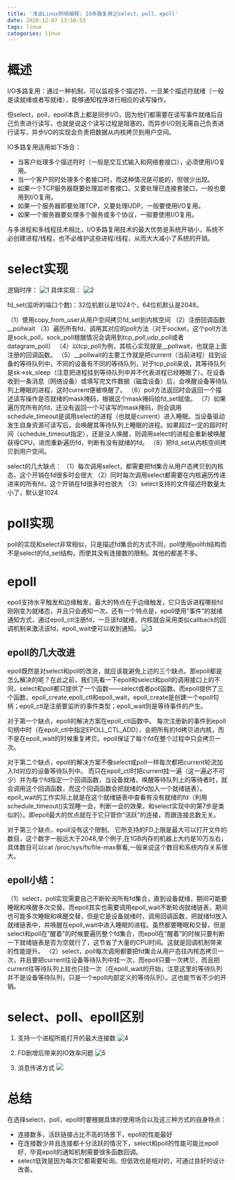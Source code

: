 ```yaml
---
title: '浅谈Linux网络编程: IO多路复用之select、poll、epoll'
date: 2020-12-07 13:58:53
tags: linux
categories: linux
---
```


# 概述
I/O多路复用：通过一种机制，可以监视多个描述符，一旦某个描述符就绪（一般是读就绪或者写就绪），能够通知程序进行相应的读写操作。

但select，poll，epoll本质上都是同步I/O，因为他们都需要在读写事件就绪后自己负责进行读写，也就是说这个读写过程是阻塞的，而异步I/O则无需自己负责进行读写，异步I/O的实现会负责把数据从内核拷贝到用户空间。

IO多路复用适用如下场合：

 - 当客户处理多个描述符时（一般是交互式输入和网络套接口），必须使用I/O复用。
 - 当一个客户同时处理多个套接口时，而这种情况是可能的，但很少出现。
 - 如果一个TCP服务器既要处理监听套接口，又要处理已连接套接口，一般也要用到I/O复用。
 - 如果一个服务器即要处理TCP，又要处理UDP，一般要使用I/O复用。
 - 如果一个服务器要处理多个服务或多个协议，一般要使用I/O复用。

与多进程和多线程技术相比，I/O多路复用技术的最大优势是系统开销小，系统不必创建进程/线程，也不必维护这些进程/线程，从而大大减小了系统的开销。

# select实现

逻辑时序：
![1](https://cdn.jsdelivr.net/gh/cursorhu/blog-images-on-picgo@master/images/202212051401453.png)
具体实现：
![2](https://cdn.jsdelivr.net/gh/cursorhu/blog-images-on-picgo@master/images/202212051401118.png)

fd_set(监听的端口个数)：32位机默认是1024个，64位机默认是2048。

（1）使用copy_from_user从用户空间拷贝fd_set到内核空间
（2）注册回调函数__pollwait
（3）遍历所有fd，调用其对应的poll方法（对于socket，这个poll方法是sock_poll，sock_poll根据情况会调用到tcp_poll,udp_poll或者datagram_poll）
（4）以tcp_poll为例，其核心实现就是__pollwait，也就是上面注册的回调函数。
（5）__pollwait的主要工作就是把current（当前进程）挂到设备的等待队列中，不同的设备有不同的等待队列，对于tcp_poll来说，其等待队列是sk->sk_sleep（注意把进程挂到等待队列中并不代表进程已经睡眠了）。在设备收到一条消息（网络设备）或填写完文件数据（磁盘设备）后，会唤醒设备等待队列上睡眠的进程，这时current便被唤醒了。
（6）poll方法返回时会返回一个描述读写操作是否就绪的mask掩码，根据这个mask掩码给fd_set赋值。
（7）如果遍历完所有的fd，还没有返回一个可读写的mask掩码，则会调用schedule_timeout是调用select的进程（也就是current）进入睡眠。当设备驱动发生自身资源可读写后，会唤醒其等待队列上睡眠的进程。如果超过一定的超时时间（schedule_timeout指定），还是没人唤醒，则调用select的进程会重新被唤醒获得CPU，进而重新遍历fd，判断有没有就绪的fd。
（8）把fd_set从内核空间拷贝到用户空间。

select的几大缺点：
（1）每次调用select，都需要把fd集合从用户态拷贝到内核态，这个开销在fd很多时会很大
（2）同时每次调用select都需要在内核遍历传递进来的所有fd，这个开销在fd很多时也很大
（3）select支持的文件描述符数量太小了，默认是1024

# poll实现
poll的实现和select非常相似，只是描述fd集合的方式不同，poll使用pollfd结构而不是select的fd_set结构，而使其没有连接数的限制。其他的都差不多。

# epoll
epoll支持水平触发和边缘触发，最大的特点在于边缘触发，它只告诉进程哪些fd刚刚变为就绪态，并且只会通知一次。还有一个特点是，epoll使用“事件”的就绪通知方式，通过epoll_ctl注册fd，一旦该fd就绪，内核就会采用类似callback的回调机制来激活该fd，epoll_wait便可以收到通知。
![3](https://cdn.jsdelivr.net/gh/cursorhu/blog-images-on-picgo@master/images/202212051401522.png)

## epoll的几大改进
epoll既然是对select和poll的改进，就应该能避免上述的三个缺点。那epoll都是怎么解决的呢？在此之前，我们先看一下epoll和select和poll的调用接口上的不同，select和poll都只提供了一个函数——select或者poll函数。而epoll提供了三个函数，epoll_create,epoll_ctl和epoll_wait，epoll_create是创建一个epoll句柄；epoll_ctl是注册要监听的事件类型；epoll_wait则是等待事件的产生。

对于第一个缺点，epoll的解决方案在epoll_ctl函数中。
每次注册新的事件到epoll句柄中时（在epoll_ctl中指定EPOLL_CTL_ADD），会把所有的fd拷贝进内核，而不是在epoll_wait的时候重复拷贝。epoll保证了每个fd在整个过程中只会拷贝一次。

对于第二个缺点，epoll的解决方案不像select或poll一样每次都把current轮流加入fd对应的设备等待队列中。
而只在epoll_ctl时把current挂一遍（这一遍必不可少）并为每个fd指定一个回调函数，当设备就绪，唤醒等待队列上的等待者时，就会调用这个回调函数，而这个回调函数会把就绪的fd加入一个就绪链表）。epoll_wait的工作实际上就是在这个就绪链表中查看有没有就绪的fd（利用schedule_timeout()实现睡一会，判断一会的效果，和select实现中的第7步是类似的）。即epoll最大的优点就在于它只管你“活跃”的连接，而跟连接总数无关。

对于第三个缺点，epoll没有这个限制。
它所支持的FD上限是最大可以打开文件的数目，这个数字一般远大于2048,举个例子,在1GB内存的机器上大约是10万左右，具体数目可以cat /proc/sys/fs/file-max察看,一般来说这个数目和系统内存关系很大。

## epoll小结：

（1）select，poll实现需要自己不断轮询所有fd集合，直到设备就绪，期间可能要睡眠和唤醒多次交替。而epoll其实也需要调用epoll_wait不断轮询就绪链表，期间也可能多次睡眠和唤醒交替，但是它是设备就绪时，调用回调函数，把就绪fd放入就绪链表中，并唤醒在epoll_wait中进入睡眠的进程。虽然都要睡眠和交替，但是select和poll在“醒着”的时候要遍历整个fd集合，而epoll在“醒着”的时候只要判断一下就绪链表是否为空就行了，这节省了大量的CPU时间。这就是回调机制带来的性能提升。
（2）select，poll每次调用都要把fd集合从用户态往内核态拷贝一次，并且要把current往设备等待队列中挂一次，而epoll只要一次拷贝，而且把current往等待队列上挂也只挂一次（在epoll_wait的开始，注意这里的等待队列并不是设备等待队列，只是一个epoll内部定义的等待队列）。这也能节省不少的开销。

# select、poll、epoll区别
1. 支持一个进程所能打开的最大连接数
![4](https://cdn.jsdelivr.net/gh/cursorhu/blog-images-on-picgo@master/images/202212051402990.png)

2. FD剧增后带来的IO效率问题
![5](https://cdn.jsdelivr.net/gh/cursorhu/blog-images-on-picgo@master/images/202212051402536.png)

3. 消息传递方式
![](https://cdn.jsdelivr.net/gh/cursorhu/blog-images-on-picgo@master/images/202212051403370.png)

# 总结
在选择select，poll，epoll时要根据具体的使用场合以及这三种方式的自身特点：

 - 连接数多，活跃链接占比不高的场景下，epoll的性能最好
 - 在连接数少并且连接都十分活跃的情况下，select和poll的性能可能比epoll好，毕竟epoll的通知机制需要很多函数回调。
 - select低效是因为每次它都需要轮询。但低效也是相对的，可通过良好的设计改善。
